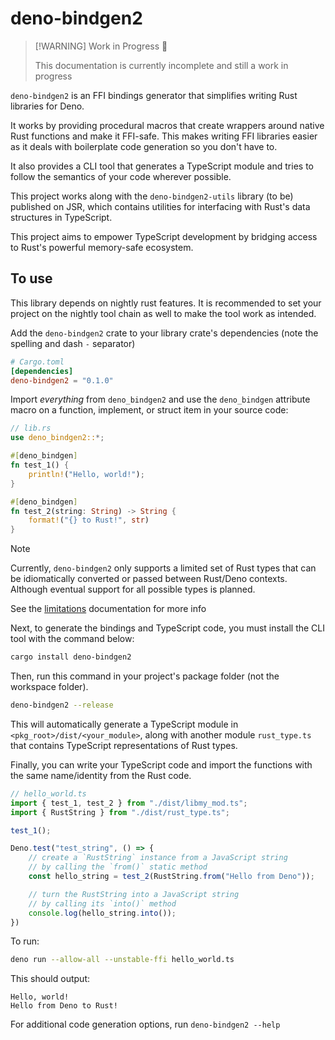 # deno-bindgen2

> [!WARNING] Work in Progress 🚧
>
> This documentation is currently incomplete and still a work in progress

`deno-bindgen2` is an FFI bindings generator that simplifies writing Rust libraries for Deno.

It works by providing procedural macros that create wrappers around native Rust functions and make it FFI-safe. This makes writing FFI libraries easier as it deals with boilerplate code generation so you don't have to.

It also provides a CLI tool that generates a TypeScript module and tries to follow the semantics of your code wherever possible.

This project works along with the `deno-bindgen2-utils` library (to be) published on JSR, which contains utilities for interfacing with Rust's data structures in TypeScript.

This project aims to empower TypeScript development by bridging access to Rust's powerful memory-safe ecosystem.

## To use

This library depends on nightly rust features. It is recommended to set your project on the nightly tool chain as well to make the tool work as intended.

Add the `deno-bindgen2` crate to your library crate's dependencies (note the spelling and dash `-` separator)

```toml
# Cargo.toml
[dependencies]
deno-bindgen2 = "0.1.0"
```

Import *everything* from `deno_bindgen2` and use the `deno_bindgen` attribute macro on a function, implement, or struct item in your source code:

```rust
// lib.rs
use deno_bindgen2::*;

#[deno_bindgen]
fn test_1() {
    println!("Hello, world!");
}

#[deno_bindgen]
fn test_2(string: String) -> String {
    format!("{} to Rust!", str)
}
```

> [!NOTE]
>
> Currently, `deno-bindgen2` only supports a limited set of Rust types that can be idiomatically converted or passed between Rust/Deno contexts. Although eventual support for all possible types is planned.
>
> See the [limitations](docs/limitations.md) documentation for more info

Next, to generate the bindings and TypeScript code, you must install the CLI tool with the command below:

```bash
cargo install deno-bindgen2
```

Then, run this command in your project's package folder (not the workspace folder).

```bash
deno-bindgen2 --release
```

This will automatically generate a TypeScript module in `<pkg_root>/dist/<your_module>`, along with another module `rust_type.ts` that contains TypeScript representations of Rust types.

Finally, you can write your TypeScript code and import the functions with the same name/identity from the Rust code.

```ts
// hello_world.ts
import { test_1, test_2 } from "./dist/libmy_mod.ts";
import { RustString } from "./dist/rust_type.ts";

test_1();

Deno.test("test_string", () => {
    // create a `RustString` instance from a JavaScript string
    // by calling the `from()` static method
    const hello_string = test_2(RustString.from("Hello from Deno"));

    // turn the RustString into a JavaScript string
    // by calling its `into()` method
    console.log(hello_string.into());
})

```

To run:

```bash
deno run --allow-all --unstable-ffi hello_world.ts
```

This should output:

```text
Hello, world!
Hello from Deno to Rust!
```

For additional code generation options, run `deno-bindgen2 --help`
